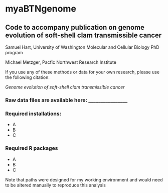 # myaBTNgenome
## Code to accompany publication on genome evolution of soft-shell clam transmissible cancer
Samuel Hart, University of Washington Molecular and Cellular Biology PhD program

Michael Metzger, Pacfic Northwest Research Institute

If you use any of these methods or data for your own research, please use the following citation:

*Genome evolution of soft-shell clam transmissible cancer*

### Raw data files are available here: ________________

### Required installations:
* A
* B
* C


### Required R packages
* A
* B
* C

Note that paths were designed for my working environment and would need to be altered manually to reproduce this analysis
